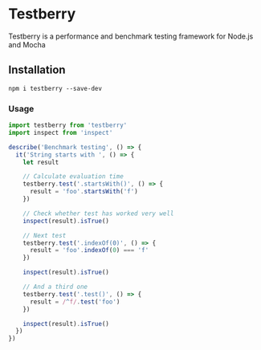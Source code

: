 Testberry
=========

Testberry is a performance and benchmark testing framework for Node.js and Mocha

## Installation

```shell
npm i testberry --save-dev
```

### Usage

```js
import testberry from 'testberry'
import inspect from 'inspect'

describe('Benchmark testing', () => {
  it('String starts with ', () => {
    let result

    // Calculate evaluation time
    testberry.test('.startsWith()', () => {
      result = 'foo'.startsWith('f')
    })

    // Check whether test has worked very well
    inspect(result).isTrue()

    // Next test
    testberry.test('.indexOf(0)', () => {
      result = 'foo'.indexOf(0) === 'f'
    })

    inspect(result).isTrue()

    // And a third one
    testberry.test('.test()', () => {
      result = /^f/.test('foo')
    })

    inspect(result).isTrue()
  })
})
```
